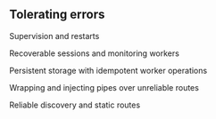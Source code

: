 ## Tolerating errors

Supervision and restarts

Recoverable sessions and monitoring workers

Persistent storage with idempotent worker operations

Wrapping and injecting pipes over unreliable routes


Reliable discovery and static routes








